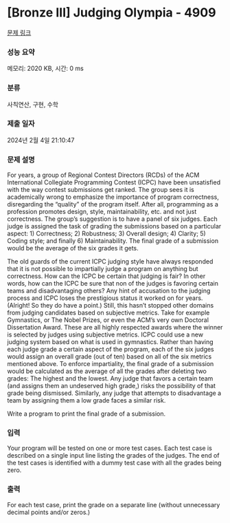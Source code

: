 # [Bronze III] Judging Olympia - 4909 

[문제 링크](https://www.acmicpc.net/problem/4909) 

### 성능 요약

메모리: 2020 KB, 시간: 0 ms

### 분류

사칙연산, 구현, 수학

### 제출 일자

2024년 2월 4일 21:10:47

### 문제 설명

<p>For years, a group of Regional Contest Directors (RCDs) of the ACM International Collegiate Programming Contest (ICPC) have been unsatisfied with the way contest submissions get ranked. The group sees it is academically wrong to emphasize the importance of program correctness, disregarding the “quality” of the program itself. After all, programming as a profession promotes design, style, maintainability, etc. and not just correctness. The group’s suggestion is to have a panel of six judges. Each judge is assigned the task of grading the submissions based on a particular aspect: 1) Correctness; 2) Robustness; 3) Overall design; 4) Clarity; 5) Coding style; and finally 6) Maintainability. The final grade of a submission would be the average of the six grades it gets.</p>

<p>The old guards of the current ICPC judging style have always responded that it is not possible to impartially judge a program on anything but correctness. How can the ICPC be certain that judging is fair? In other words, how can the ICPC be sure that non of the judges is favoring certain teams and disadvantaging others? Any hint of accusation to the judging process and ICPC loses the prestigious status it worked on for years. (Alright! So they do have a point.) Still, this hasn’t stopped other domains from judging candidates based on subjective metrics. Take for example Gymnastics, or The Nobel Prizes, or even the ACM’s very own Doctoral Dissertation Award. These are all highly respected awards where the winner is selected by judges using subjective metrics. ICPC could use a new judging system based on what is used in gymnastics. Rather than having each judge grade a certain aspect of the program, each of the six judges would assign an overall grade (out of ten) based on all of the six metrics mentioned above. To enforce impartiality, the final grade of a submission would be calculated as the average of all the grades after deleting two grades: The highest and the lowest. Any judge that favors a certain team (and assigns them an undeserved high grade,) risks the possibility of that grade being dismissed. Similarly, any judge that attempts to disadvantage a team by assigning them a low grade faces a similar risk.</p>

<p>Write a program to print the final grade of a submission.</p>

### 입력 

 <p>Your program will be tested on one or more test cases. Each test case is described on a single input line listing the grades of the judges. The end of the test cases is identified with a dummy test case with all the grades being zero.</p>

### 출력 

 <p>For each test case, print the grade on a separate line (without unnecessary decimal points and/or zeros.)</p>

<p> </p>

